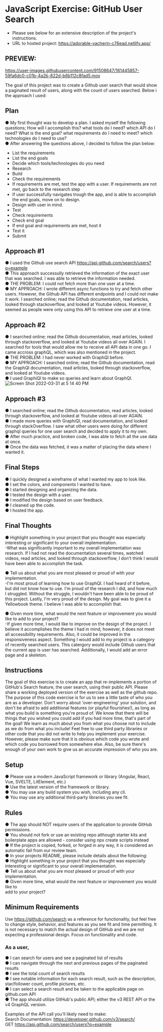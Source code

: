 

# JavaScript Exercise: GitHub User Search

* Please see below for an extensive description of the project's instructions.</br>
* URL to hosted project: https://adorable-vacherin-c76ead.netlify.app/ </br>

## PREVIEW: 

https://user-images.githubusercontent.com/91508647/161445857-59fa6dc0-c01b-4a2b-822d-b6b112c8fad5.mov



The goal of this project was to create a Github user search that would show a paginated result of users, along with the count of users searched. Below i the approach I used:

## Plan
● My first thought was to develop a plan. I asked myself the following questions; How will I accomplish this? what tools do I need? which API do I need? What is the end goal? what requirements do I need to meet? which technologies do I need to use? </br>
● After answering the questions above, I decided to follow the plan below:
  - List the requirements
  - List the end goals
  - Decide which tools/technologies do you need
  - Research 
  - Build
  - Check the requirements
  - If requirements are met, test the app with a user. If requirements are not met, go back to the research step
  - If user successfully navigates trough the app, and is able to accomplish the end goals, move on to design. 
  - Design with user in mind.
  - Test
  - Check requirements 
  - Check end goal
  - If end goal and requirements are met, host it
  - Test it 
  - Submit

## Approach #1 
● I used the Github use search API  https://api.github.com/search/users?q=example </br>
● This approach successully retrieved the information of the exact user that was searched. I was able to retrieve the information needed. </br>
● THE PROBLEM: I could not fetch more than one user at a time. </br>
● MY APPROACH: I wrote different async functions to try and fetch other users. However, the Github API has different endpoints and I could not make it work. I searched online; read the Github documentation, read articles, looked through stackoverflow, and looked at Youtube videos. However, it seemed as people were only using this API to retrieve one user at a time. </br>

## Approach #2 
● I searched online; read the Github documentation, read articles, looked through stackoverflow, and looked at Youtube videos all over AGAIN. I searched for tools that would allow me to receive all API data in one go. I came accross graphQL, which was also mentioned in the project. </br> 
● THE PROBLEM: I had never worked with GraphQl before.  </br>
● MY APPROACH: I searched online; read the Github documentation, read the GraphQl documentation, read articles, looked through stackoverflow, and looked at Youtube videos. </br>
● I used GraphiQl to make so queries and learn about GraphQl. </br>
![Screen Shot 2022-03-31 at 5 14 40 PM](https://user-images.githubusercontent.com/91508647/161444685-be8dd1e1-3895-4cca-8ae9-1ea3591175fe.png)

## Approach #3 
● I searched online; read the Github documentation, read articles, looked through stackoverflow, and looked at Youtube videos all over AGAIN.</br>
● I made more queries with GraphiQl, read documentation, and looked through stackOverflow. I saw what other users were doing for different graphql queries for one user search and decided to apply it to my own.  </br>
● After much practice, and broken code, I was able to fetch all the use data at once. </br>
● Once the data was fetched, it was a matter of placing the data where I wanted it.</br>


## Final Steps
● I quickly designed a wireframe of what I wanted my app to look like.</br>
● I set the colors, and components I wanted to have.</br>
● I started designing and organizing the data. </br>
● I tested the design with a user. </br>
● I modified the design based on user feedback. </br>
● I cleaned up the code. </br>
● I hosted the app. </br>

## Final Thoughts

● Highlight something in your project that you thought was especially interesting or
significant to your overall implementation. </br>
    -What was significantly important to my overall implementation was research. If I had not read the documentation several times, watched videos, read articles, and looked through stackoverflow, I don't think I would have been able to accomplish the task. </br>
  
● Tell us about what you are most pleased or proud of with your implementation.</br>
   -I'm most proud of learning how to use GraphQl. I had heard of it before, but did not know how to use. I'm proud of the research I did, and how much I struggled. Without the struggle, I wouldn't have been able to be proud of this project. Lastly, I'm very proud of the design. My goal was to give it a Yellowbook theme. I believe I was able to accomplish that. </br>
   
● Given more time, what would the next feature or improvement you would like to
add to your project?</br>
  -If given more time, I would like to improve on the design of the project. I believe it accomplishes the theme I had in mind, however, it does not meet all accessibility requirements. Also, it could be improved in the responsiveness aspect. Something I would add to my project is a category of recently searched users. This catergory would include Github users that the current app is user has searched. Additionally, I would add an error page and a skeleton. </br>





## Instructions 
The goal of this exercise is to create an app that re-implements a portion of GitHub's Search
feature, the user search, using their public API. Please share a working deployed version of the
exercise as well as the github repo.
The purpose of this code exercise is for us to see a little taste of who you are as a developer.
Don't worry about 'over-engineering' your solution, and don't be afraid to add additional features
(or playful flourishes!), as long as what you build is something you're proud of.
We know that there will be things that you wished you could add if you had more time, that's
part of the goal! We learn as much about you from what you choose not to include as we do
from what you include!
Feel free to use third party libraries or other code that you did not write to help you implement
your exercise. However, please make sure that it is obvious which code you wrote and which
code you borrowed from somewhere else. Also, be sure there's enough of your own work to
give us an accurate impression of who you are.

## Setup
● Please use a modern JavaScript framework or library (Angular, React, Vue, SVELTE,
LitElement, etc.)</br>
● Use the latest version of the framework or library.</br>
● You may use any build system you wish, including any cli.</br>
● You may use any additional third-party libraries you see fit.</br>

## Rules
● The app should NOT require users of the application to provide GitHub permissions. </br>
● You should not fork or use an existing repo although starter kits and boilerplate apps are
allowed - consider using npx create scripts instead</br>
● If the project is copied, forked, or forged in any way, it is considered an automatic fail
from our review team.</br>
● In your projects README, please include details about the following:</br>
● Highlight something in your project that you thought was especially interesting or
significant to your overall implementation.</br>
● Tell us about what you are most pleased or proud of with your implementation.</br>
● Given more time, what would the next feature or improvement you would like to</br>
add to your project?

## Minimum Requirements
Use https://github.com/search as a reference for functionality, but feel free to change style,
behavior, and features as you see fit and time permitting. It is not necessary to match the actual
design of GitHub and we are not expecting a professional design. Focus on functionality and
code.

### As a user,
● I can search for users and see a paginated list of results</br>
● I can navigate through the next and previous pages of the paginated results</br>
● I see the total count of search results</br>
● I see notable information for each search result, such as the description, star/follower
count, profile pictures, etc.</br>
● I can select a search result and be taken to the applicable page on github.com API</br>
● The app should utilize GitHub's public API; either the v3 REST API or the v4 GraphQL version.</br>

Examples of the API call you'll likely need to make:</br>
Search
Documentation: https://developer.github.com/v3/search/  </br>
GET https://api.github.com/search/users?q=example

